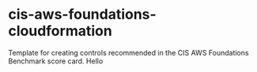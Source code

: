 # cis-aws-foundations-cloudformation
Template for creating controls recommended in the CIS AWS Foundations Benchmark score card.
Hello
